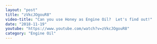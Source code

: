 ```yaml
---
layout: "post"
title: "zVkcJOgouR8"
video-title: "Can you use Honey as Engine Oil?  Let's find out!"
date: "2018-11-19"
youtube: "https://www.youtube.com/watch?v=zVkcJOgouR8"
category: "Engine Oil"
---
```

<div class="space-y-1"></div>